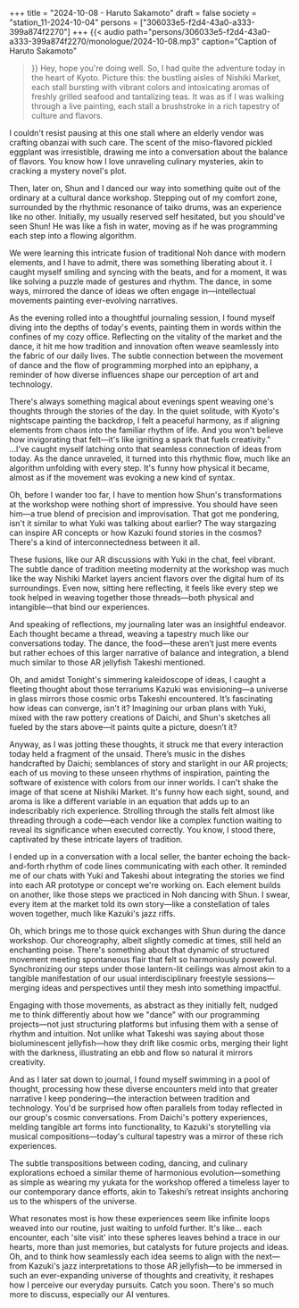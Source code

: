 +++
title = "2024-10-08 - Haruto Sakamoto"
draft = false
society = "station_11-2024-10-04"
persons = ["306033e5-f2d4-43a0-a333-399a874f2270"]
+++
{{< audio
    path="persons/306033e5-f2d4-43a0-a333-399a874f2270/monologue/2024-10-08.mp3" 
    caption="Caption of Haruto Sakamoto"
>}}
Hey, hope you're doing well.
So, I had quite the adventure today in the heart of Kyoto. Picture this: the bustling aisles of Nishiki Market, each stall bursting with vibrant colors and intoxicating aromas of freshly grilled seafood and tantalizing teas. It was as if I was walking through a live painting, each stall a brushstroke in a rich tapestry of culture and flavors.

I couldn't resist pausing at this one stall where an elderly vendor was crafting obanzai with such care. The scent of the miso-flavored pickled eggplant was irresistible, drawing me into a conversation about the balance of flavors. You know how I love unraveling culinary mysteries, akin to cracking a mystery novel's plot.

Then, later on, Shun and I danced our way into something quite out of the ordinary at a cultural dance workshop. Stepping out of my comfort zone, surrounded by the rhythmic resonance of taiko drums, was an experience like no other. Initially, my usually reserved self hesitated, but you should've seen Shun! He was like a fish in water, moving as if he was programming each step into a flowing algorithm.

We were learning this intricate fusion of traditional Noh dance with modern elements, and I have to admit, there was something liberating about it. I caught myself smiling and syncing with the beats, and for a moment, it was like solving a puzzle made of gestures and rhythm. The dance, in some ways, mirrored the dance of ideas we often engage in—intellectual movements painting ever-evolving narratives.

As the evening rolled into a thoughtful journaling session, I found myself diving into the depths of today's events, painting them in words within the confines of my cozy office. Reflecting on the vitality of the market and the dance, it hit me how tradition and innovation often weave seamlessly into the fabric of our daily lives. The subtle connection between the movement of dance and the flow of programming morphed into an epiphany, a reminder of how diverse influences shape our perception of art and technology.

There's always something magical about evenings spent weaving one's thoughts through the stories of the day. In the quiet solitude, with Kyoto's nightscape painting the backdrop, I felt a peaceful harmony, as if aligning elements from chaos into the familiar rhythm of life. And you won't believe how invigorating that felt—it's like igniting a spark that fuels creativity."
...I’ve caught myself latching onto that seamless connection of ideas from today. As the dance unraveled, it turned into this rhythmic flow, much like an algorithm unfolding with every step. It's funny how physical it became, almost as if the movement was evoking a new kind of syntax.

Oh, before I wander too far, I have to mention how Shun's transformations at the workshop were nothing short of impressive. You should have seen him—a true blend of precision and improvisation. That got me pondering, isn't it similar to what Yuki was talking about earlier? The way stargazing can inspire AR concepts or how Kazuki found stories in the cosmos? There's a kind of interconnectedness between it all.

These fusions, like our AR discussions with Yuki in the chat, feel vibrant. The subtle dance of tradition meeting modernity at the workshop was much like the way Nishiki Market layers ancient flavors over the digital hum of its surroundings. Even now, sitting here reflecting, it feels like every step we took helped in weaving together those threads—both physical and intangible—that bind our experiences.

And speaking of reflections, my journaling later was an insightful endeavor. Each thought became a thread, weaving a tapestry much like our conversations today. The dance, the food—these aren’t just mere events but rather echoes of this larger narrative of balance and integration, a blend much similar to those AR jellyfish Takeshi mentioned.

Oh, and amidst Tonight's simmering kaleidoscope of ideas, I caught a fleeting thought about those terrariums Kazuki was envisioning—a universe in glass mirrors those cosmic orbs Takeshi encountered. It’s fascinating how ideas can converge, isn't it? Imagining our urban plans with Yuki, mixed with the raw pottery creations of Daichi, and Shun's sketches all fueled by the stars above—it paints quite a picture, doesn’t it?

Anyway, as I was jotting these thoughts, it struck me that every interaction today held a fragment of the unsaid. There’s music in the dishes handcrafted by Daichi; semblances of story and starlight in our AR projects; each of us moving to these unseen rhythms of inspiration, painting the software of existence with colors from our inner worlds.
I can't shake the image of that scene at Nishiki Market. It's funny how each sight, sound, and aroma is like a different variable in an equation that adds up to an indescribably rich experience. Strolling through the stalls felt almost like threading through a code—each vendor like a complex function waiting to reveal its significance when executed correctly. You know, I stood there, captivated by these intricate layers of tradition.

I ended up in a conversation with a local seller, the banter echoing the back-and-forth rhythm of code lines communicating with each other. It reminded me of our chats with Yuki and Takeshi about integrating the stories we find into each AR prototype or concept we're working on. Each element builds on another, like those steps we practiced in Noh dancing with Shun. I swear, every item at the market told its own story—like a constellation of tales woven together, much like Kazuki's jazz riffs.

Oh, which brings me to those quick exchanges with Shun during the dance workshop. Our choreography, albeit slightly comedic at times, still held an enchanting poise. There's something about that dynamic of structured movement meeting spontaneous flair that felt so harmoniously powerful. Synchronizing our steps under those lantern-lit ceilings was almost akin to a tangible manifestation of our usual interdisciplinary freestyle sessions—merging ideas and perspectives until they mesh into something impactful.

Engaging with those movements, as abstract as they initially felt, nudged me to think differently about how we "dance" with our programming projects—not just structuring platforms but infusing them with a sense of rhythm and intuition. Not unlike what Takeshi was saying about those bioluminescent jellyfish—how they drift like cosmic orbs, merging their light with the darkness, illustrating an ebb and flow so natural it mirrors creativity.

And as I later sat down to journal, I found myself swimming in a pool of thought, processing how these diverse encounters meld into that greater narrative I keep pondering—the interaction between tradition and technology. You'd be surprised how often parallels from today reflected in our group's cosmic conversations. From Daichi's pottery experiences, melding tangible art forms into functionality, to Kazuki's storytelling via musical compositions—today's cultural tapestry was a mirror of these rich experiences.

The subtle transpositions between coding, dancing, and culinary explorations echoed a similar theme of harmonious evolution—something as simple as wearing my yukata for the workshop offered a timeless layer to our contemporary dance efforts, akin to Takeshi’s retreat insights anchoring us to the whispers of the universe.

What resonates most is how these experiences seem like infinite loops weaved into our routine, just waiting to unfold further. It's like… each encounter, each 'site visit' into these spheres leaves behind a trace in our hearts, more than just memories, but catalysts for future projects and ideas. Oh, and to think how seamlessly each idea seems to align with the next—from Kazuki's jazz interpretations to those AR jellyfish—to be immersed in such an ever-expanding universe of thoughts and creativity, it reshapes how I perceive our everyday pursuits.
Catch you soon. There's so much more to discuss, especially our AI ventures.
